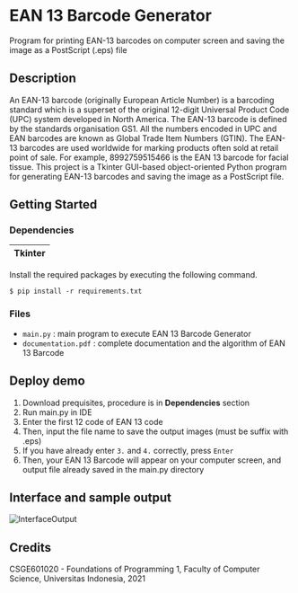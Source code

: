 # EAN 13 Barcode Generator
Program for printing EAN-13 barcodes on computer screen and saving the image as a PostScript (.eps) file

## Description
An EAN-13 barcode (originally European Article Number) is a barcoding standard which is a superset of the original 12-digit Universal Product Code (UPC) system developed in North America. The EAN-13 barcode is defined by the standards organisation GS1. All the numbers encoded in UPC and EAN barcodes are known as Global Trade Item Numbers (GTIN). The EAN-13 barcodes are used worldwide for marking products often sold at retail point of sale. For example, 8992759515466 is the EAN 13 barcode for facial tissue. This project is a Tkinter GUI-based object-oriented Python program for generating EAN-13 barcodes and saving the image as a PostScript file.

## Getting Started
### Dependencies
| Tkinter       |
| ------------- |

Install the required packages by executing the following command.

```$ pip install -r requirements.txt```

### Files
- ```main.py``` : main program to execute EAN 13 Barcode Generator
- ```documentation.pdf``` : complete documentation and the algorithm of EAN 13 Barcode

## Deploy demo
1. Download prequisites, procedure is in **Dependencies** section
2. Run main.py in IDE
3. Enter the first 12 code of EAN 13 code
4. Then, input the file name to save the output images (must be suffix with .eps)
5. If you have already enter ```3.``` and ```4.``` correctly, press ```Enter```
6. Then, your EAN 13 Barcode will appear on your computer screen, and output file already saved in the main.py directory

## Interface and sample output
![InterfaceOutput](https://user-images.githubusercontent.com/101693218/166213690-5f0b8078-c7d7-4300-b728-fd8b3109ca52.png)

## Credits
CSGE601020 - Foundations of Programming 1, Faculty of Computer Science, Universitas Indonesia, 2021
